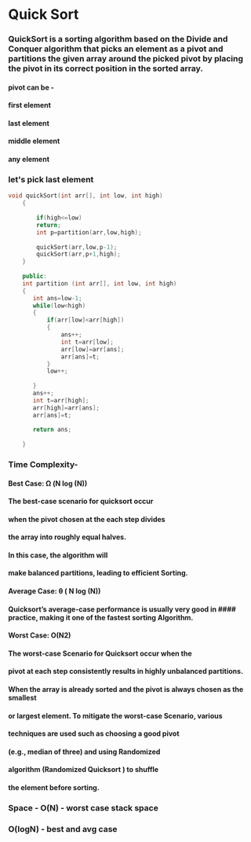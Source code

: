 
# Quick Sort

### QuickSort is a sorting algorithm based on the Divide and Conquer algorithm that picks an element as a pivot and partitions the given array around the picked pivot by placing the pivot in its correct position in the sorted array.

#### pivot can be -
#### first element
#### last element
#### middle element
#### any element

### let's pick last element 

```C++
void quickSort(int arr[], int low, int high)
    {
       
        if(high<=low)
        return;
        int p=partition(arr,low,high);
        
        quickSort(arr,low,p-1);
        quickSort(arr,p+1,high);
    }
    
    public:
    int partition (int arr[], int low, int high)
    {
       int ans=low-1;
       while(low<high)
       {
           if(arr[low]<arr[high])
           {
               ans++;
               int t=arr[low];
               arr[low]=arr[ans];
               arr[ans]=t;
           }
           low++;
           
       }
       ans++;
       int t=arr[high];
       arr[high]=arr[ans];
       arr[ans]=t;
       
       return ans;
       
    }


```



### Time Complexity-
#### Best Case: Ω (N log (N))
#### The best-case scenario for quicksort occur 
#### when the pivot chosen at the each step divides
#### the array into roughly equal halves.
#### In this case, the algorithm will
#### make balanced partitions, leading to efficient Sorting.

#### Average Case: θ ( N log (N))
#### Quicksort’s average-case performance is usually very good in #### practice, making it one of the fastest sorting Algorithm.

#### Worst Case: O(N2)
#### The worst-case Scenario for Quicksort occur when the 
#### pivot at each step consistently results in highly unbalanced partitions. 
####  When the array is already sorted and the pivot is always chosen as the smallest
####   or largest element. To mitigate the worst-case Scenario, various 
####   techniques are used such as choosing a good pivot 
####   (e.g., median of three) and using Randomized 
####   algorithm (Randomized Quicksort ) to shuffle
####    the element before sorting.


### Space - O(N) - worst case stack space
### O(logN) - best and avg case
